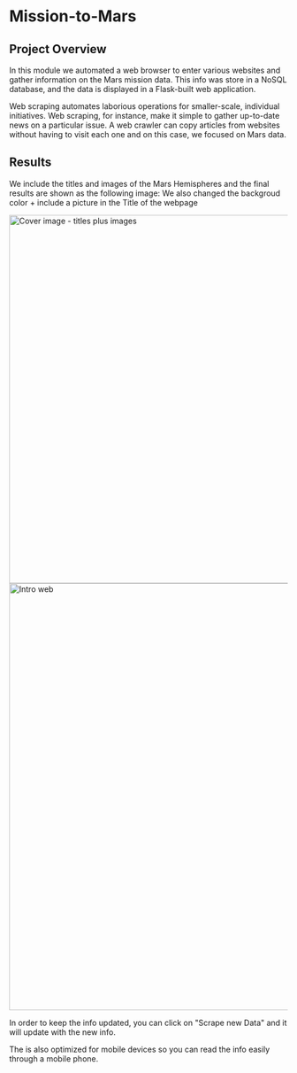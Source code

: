 # Mission-to-Mars

## Project Overview 
In this module we automated a web browser to enter various websites and gather information on the Mars mission data. This info was store in a NoSQL database, and the data is displayed in a Flask-built web application. 

Web scraping automates laborious operations for smaller-scale, individual initiatives. Web scraping, for instance, make it simple to gather up-to-date news on a particular issue. A web crawler can copy articles from websites without having to visit each one and on this case, we focused on Mars data.

## Results

We include the titles and images of the Mars Hemispheres and the final results are shown as the following image: 
We also changed the backgroud color + include a picture in the Title of the webpage

<img width="665" alt="Cover image - titles plus images" src="https://user-images.githubusercontent.com/108194577/188529239-2e560f46-ffef-40d8-8eb9-04096dc30383.PNG">

<img width="771" alt="Intro web" src="https://user-images.githubusercontent.com/108194577/188529256-0104eea5-02ce-442d-a5dc-e5ea6b0f6109.PNG">


In order to keep the info updated, you can click on "Scrape new Data" and it will update with the new info.

The is also optimized for mobile devices so you can read the info easily through a mobile phone.





